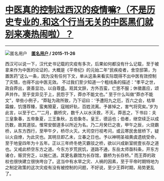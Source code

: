 # [中医真的控制过西汉的疫情嘛?（不是历史专业的.和这个行当无关的中医黑们就别来凑热闹啦）？](https://www.zhihu.com/answer/73964553)

-----------------------------------------------------------------------------------------

![匿名用户](https://pic2.zhimg.com/aadd7b895.jpg?source=1940ef5c "匿名用户")&emsp;**[匿名用户](https://www.zhihu.com/people/) / 2015-11-26**

西汉可以说一下，汉代史书记载的灾疫有多次，后果如何都没有什么记载，至于被拿来作为中医的论证的，大概是《平帝纪》的元始二年“民疾疫者，舍空邸第，为置医药”这么一条，因为没有任何下文，单从这条来看实际既得不出中医有效控制了灾情，也得不出中医无效。
不过我们至少知道一个粗线条的描述：“孝平之世，政自莽出，褒善显功，以自尊盛。观其文辞，方外百蛮，亡思不服；休徵嘉应，颂声并作。至乎变异见于上，民怨于下，莽亦不能文也。”
至于什么叫做“莽亦不能文”，举些小例子，“莽耻为政所致，乃下诏曰：‘予遭阳九之厄，百六之会，枯旱霜蝗，饥馑荐臻，蛮夷猾夏，寇贼奸轨，百姓流离。予甚悼之，害气将究矣。’岁为此言，以至于亡。”“二月，霸桥灾，数千人以水沃救，不灭。莽恶之，下书曰：夫三皇象春，五帝象夏，三王象秋，五伯象冬。皇王，德运也；伯者，继空续乏以成历数，故其道驳。惟常安御道多以所近为名。乃二月癸巳之夜，甲午之辰，火烧霸桥，从东方西行，至甲午夕，桥尽火灭。大司空行视考问，或云寒民舍居桥下，疑以火自燎，为此灾也。其明旦即乙未，立春之日也。予以神明圣祖黄虞遗统受命，至于地皇四年为十五年。正以三年终冬绝灭霸驳之桥，欲以兴成新室统壹长存之道也。又戒此桥空东方之道。今东方岁荒民饥，道路不通，东岳太师亟科条，开东方诸仓，赈贷穷乏，以施仁道。其更名霸馆为长存馆，霸桥为长存桥。”
而王莽的政权也很快建立很快垮台了。这当中有水旱之灾、人祸的因素，至于平帝时期特地为之制定政策的这次灾疫有没有被控制的问题，不好说，至少王莽时期，局势更乱了。